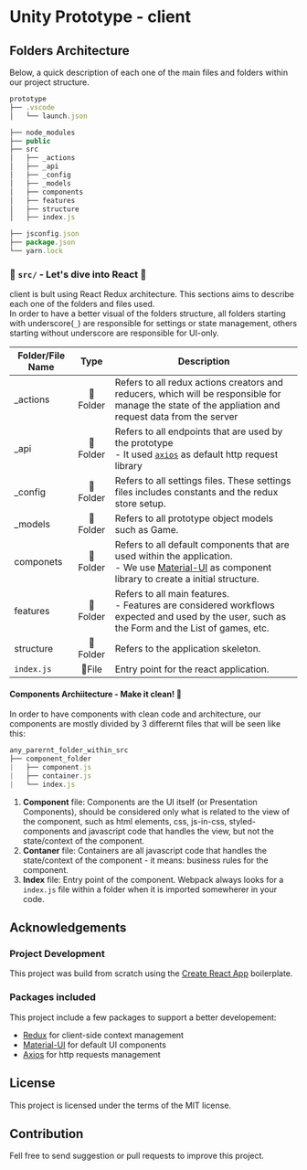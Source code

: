 # Unity Prototype - client
## Folders Architecture
Below, a quick description of each one of the main files and folders within our project structure.

```js
prototype
├── .vscode
│   └── launch.json

├── node_modules
├── public
├── src
│   ├── _actions
│   ├── _api
│   ├── _config
│   ├── _models
│   ├── components
│   ├── features
│   ├── structure
│   ├── index.js

├── jsconfig.json
├── package.json
└── yarn.lock
```


### :open_file_folder: `src/` - Let's dive into React :rocket:
client is bult using React Redux architecture. This sections aims to describe each one of the folders and files used.
<br/>In order to have a better visual of the folders structure, all folders starting with underscore(`_`) are responsible for settings or state management, others starting without underscore are responsible for UI-only.

| Folder/File Name     |     Type                 | Description 
|       ---            |    :---:                 |      ---    
| _actions             | :open_file_folder:Folder | Refers to all redux actions creators and reducers, which will be responsible for manage the state of the appliation and request data from the server
| _api             | :open_file_folder:Folder | Refers to all endpoints that are used by the prototype<br/>- It used [`axios`](https://github.com/axios/axios) as default http request library
| _config             | :open_file_folder:Folder | Refers to all settings files. These settings files includes constants and the redux store setup.
| _models             | :open_file_folder:Folder | Refers to all prototype object models such as Game.
| componets     | :open_file_folder:Folder | Refers to all default components that are used within the application.<br/>- We use [Material-UI](https://material-ui.com/) as component library to create a initial structure. 
| features              | :open_file_folder:Folder | Refers to all main features.<br/>- Features are considered workflows expected and used by the user, such as the Form and the List of games, etc.
| structure             | :open_file_folder:Folder | Refers to the application skeleton.
|`index.js`             | :page_facing_up:File     | Entry point for the react application.


#### Components Archiitecture - Make it clean! :triangular_ruler:
In order to have components with clean code and architecture, our components are mostly divided by 3 differernt files that will be seen like this:

```js
any_parernt_folder_within_src
├── component_folder
|   ├── component.js
|   ├── container.js
|   └── index.js
```

1. **Component** file: Components are the UI itself (or Presentation Components), should be considered only what is related to the view of the component, such as html elements, css, js-in-css, styled-components and javascript code that handles the view, but not the state/context of the component.
2. **Contaner** file: Containers are all javascript code that handles the state/context of the component - it means: business rules for the component.
3. **Index** file: Entry point of the component. Webpack always looks for a `index.js` file within a folder when it is imported somewherer in your code.


## Acknowledgements
### Project Development
This project was build from scratch using the [Create React App](https://github.com/facebook/create-react-app) boilerplate.

### Packages included
This project include a few packages to support a better developement:
  * [Redux](https://redux.js.org) for client-side context management
  * [Material-UI](https://material-ui.com/) for default UI components
  * [Axios](https://github.com/axios/axios) for http requests management

## License 
This project is licensed under the terms of the MIT license.

## Contribution
Fell free to send suggestion or pull requests to improve this project.